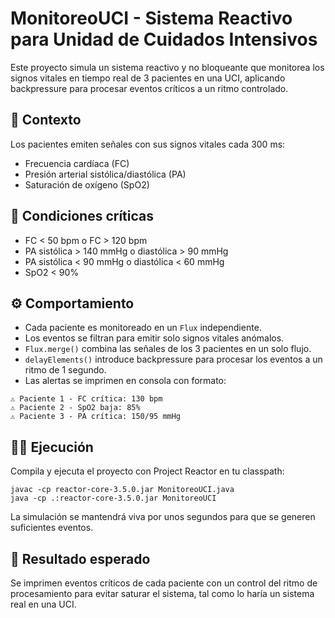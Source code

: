 
# MonitoreoUCI - Sistema Reactivo para Unidad de Cuidados Intensivos

Este proyecto simula un sistema reactivo y no bloqueante que monitorea los signos vitales en tiempo real de 3 pacientes en una UCI, aplicando backpressure para procesar eventos críticos a un ritmo controlado.

## 🧠 Contexto
Los pacientes emiten señales con sus signos vitales cada 300 ms:
- Frecuencia cardíaca (FC)
- Presión arterial sistólica/diastólica (PA)
- Saturación de oxígeno (SpO2)

## 🎯 Condiciones críticas
- FC < 50 bpm o FC > 120 bpm
- PA sistólica > 140 mmHg o diastólica > 90 mmHg
- PA sistólica < 90 mmHg o diastólica < 60 mmHg
- SpO2 < 90%

## ⚙️ Comportamiento
- Cada paciente es monitoreado en un `Flux` independiente.
- Los eventos se filtran para emitir solo signos vitales anómalos.
- `Flux.merge()` combina las señales de los 3 pacientes en un solo flujo.
- `delayElements()` introduce backpressure para procesar los eventos a un ritmo de 1 segundo.
- Las alertas se imprimen en consola con formato:
```
⚠️ Paciente 1 - FC crítica: 130 bpm
⚠️ Paciente 2 - SpO2 baja: 85%
⚠️ Paciente 3 - PA crítica: 150/95 mmHg
```

## 🏃‍♂️ Ejecución
Compila y ejecuta el proyecto con Project Reactor en tu classpath:
```
javac -cp reactor-core-3.5.0.jar MonitoreoUCI.java
java -cp .:reactor-core-3.5.0.jar MonitoreoUCI
```
La simulación se mantendrá viva por unos segundos para que se generen suficientes eventos.

## 🎉 Resultado esperado
Se imprimen eventos críticos de cada paciente con un control del ritmo de procesamiento para evitar saturar el sistema, tal como lo haría un sistema real en una UCI.

